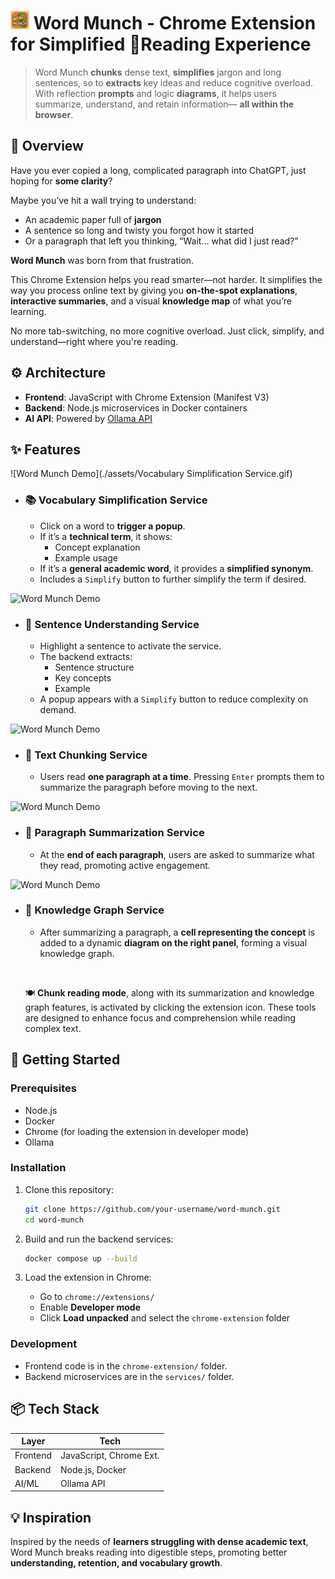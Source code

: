 #  <img src="icon.png" alt="Word Munch Logo" width="30"/> Word Munch - Chrome Extension for Simplified 📘Reading Experience

> Word Munch **chunks** dense text, **simplifies** jargon and long sentences, so to **extracts** key ideas and reduce cognitive overload. With reflection **prompts** and logic **diagrams**, it helps users summarize, understand, and retain information— **all within the browser**.

## 🧩 Overview

Have you ever copied a long, complicated paragraph into ChatGPT, just hoping for **some clarity**?

Maybe you’ve hit a wall trying to understand:
- An academic paper full of **jargon**  
- A sentence so long and twisty you forgot how it started  
- Or a paragraph that left you thinking, “Wait… what did I just read?”

**Word Munch** was born from that frustration.

This Chrome Extension helps you read smarter—not harder. It simplifies the way you process online text by giving you **on-the-spot explanations**, **interactive summaries**, and a visual **knowledge map** of what you’re learning.

No more tab-switching, no more cognitive overload. Just click, simplify, and understand—right where you're reading.

## ⚙️ Architecture

- **Frontend**: JavaScript with Chrome Extension (Manifest V3)  
- **Backend**: Node.js microservices in Docker containers  
- **AI API**: Powered by [Ollama API](https://ollama.com)

## ✨ Features

![Word Munch Demo](./assets/Vocabulary Simplification Service.gif)

- ### 📚 Vocabulary Simplification Service
  - Click on a word to **trigger a popup**.
  - If it’s a **technical term**, it shows:
    - Concept explanation
    - Example usage
  - If it’s a **general academic word**, it provides a **simplified synonym**.
  - Includes a `Simplify` button to further simplify the term if desired.

![Word Munch Demo](path/to/your/demo.gif)

- ### 🧾 Sentence Understanding Service
  - Highlight a sentence to activate the service.
  - The backend extracts:
    - Sentence structure
    - Key concepts
    - Example
  - A popup appears with a `Simplify` button to reduce complexity on demand.

![Word Munch Demo](path/to/your/demo.gif)

- ### 📄 Text Chunking Service 
  - Users read **one paragraph at a time**. Pressing `Enter` prompts them to summarize the paragraph before moving to the next.

![Word Munch Demo](path/to/your/demo.gif)
- ### 🧠 Paragraph Summarization Service
  - At the **end of each paragraph**, users are asked to summarize what they read, promoting active engagement.

![Word Munch Demo](path/to/your/demo.gif)
- ### 🧠 Knowledge Graph Service
  - After summarizing a paragraph, a **cell representing the concept** is added to a dynamic **diagram on the right panel**, forming a visual knowledge graph.

  &nbsp;&nbsp;
  
   🍽️ **Chunk reading mode**, along with its summarization and knowledge graph features, is activated by clicking the extension icon. These tools are designed to enhance focus and comprehension while reading complex text.

## 🚀 Getting Started

### Prerequisites

- Node.js
- Docker
- Chrome (for loading the extension in developer mode)
- Ollama

### Installation

1. Clone this repository:
   ```bash
   git clone https://github.com/your-username/word-munch.git
   cd word-munch
   ```

2. Build and run the backend services:
   ```bash
   docker compose up --build
   ```

3. Load the extension in Chrome:
   - Go to `chrome://extensions/`
   - Enable **Developer mode**
   - Click **Load unpacked** and select the `chrome-extension` folder

### Development

- Frontend code is in the `chrome-extension/` folder.
- Backend microservices are in the `services/` folder.

## 📦 Tech Stack

| Layer         | Tech                     |
|---------------|--------------------------|
| Frontend      | JavaScript, Chrome Ext.  |
| Backend       | Node.js, Docker          |
| AI/ML         | Ollama API               |

## 💡 Inspiration

Inspired by the needs of **learners struggling with dense academic text**, Word Munch breaks reading into digestible steps, promoting better **understanding, retention, and vocabulary growth**.
